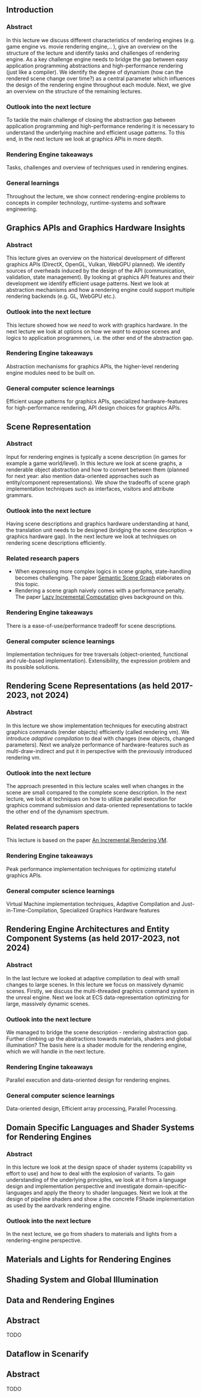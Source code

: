 ## Introduction

### Abstract
In this lecture we discuss different characteristics of rendering engines (e.g. game engine vs. movie rendering engine,.. ), give an overview on the structure of the lecture and identify tasks and challenges of rendering engine.
As a key challenge engine needs to bridge the gap between easy application programming abstractions and high-performance rendering (just like a compiler). 
We identify the degree of dynamism (how can the rendered scene change over time?) as a central parameter which influences the design of the rendering engine throughout each module. 
Next, we give an overview on the structure of the remaining lectures.

### Outlook into the next lecture
To tackle the main challenge of closing the abstraction gap between application programming and high-performance rendering it is necessary to understand the underlying machine and efficient usage patterns. To this end, in the next lecture we look at graphics APIs in more depth.

### Rendering Engine takeaways
Tasks, challenges and overview of techniques used in rendering engines. 

### General learnings 
Throughout the lecture, we show connect rendering-engine problems to concepts in compiler technology, runtime-systems and software engineering.

## Graphics APIs and Graphics Hardware Insights

### Abstract
This lecture gives an overview on the historical development of different graphics APIs (DirectX, OpenGL, Vulkan, WebGPU planned). We identify sources of overheads induced by the design of the API (communication, validation, state management). By looking at graphics API features and their development we identify efficient usage patterns.
Next we look at abstraction mechanisms and how a rendering engine could support multiple rendering backends (e.g. GL, WebGPU etc.).

### Outlook into the next lecture
This lecture showed how we *need* to work with graphics hardware. In the next lecture we look at options on how we *want* to expose scenes and logics to application programmers, i.e. the other end of the abstraction gap.

### Rendering Engine takeaways 
Abstraction mechanisms for graphics APIs, the higher-level rendering engine modules need to be built on.

### General computer science learnings 
Efficient usage patterns for graphics APIs, specialized hardware-features for high-performance rendering, API design choices for graphics APIs.

## Scene Representation

### Abstract 
Input for rendering engines is typically a scene description (in games for example a game world/level). In this lecture we look at scene graphs, a renderable object abstraction and how to convert between them (planned for next year: also mention data-oriented approaches such as entity/component representations).
We show the tradeoffs of scene graph implementation techniques such as interfaces, visitors and attribute grammars.

### Outlook into the next lecture
Having scene descriptions and graphics hardware understanding at hand, the translation unit needs to be designed (bridging the scene description -> graphics hardware gap). In the next lecture we look at techniques on rendering scene descriptions efficiently. 

### Related research papers
- When expressing more complex logics in scene graphs, state-handling becomes challenging. The paper [Semantic Scene Graph](./papers/Paper-Semantic-Scenegraph.pdf) elaborates on this topic. 
- Rendering a scene graph naively comes with a performance penalty. The paper [Lazy Incremental Computation](./papers/Paper-Lazy-Incremental-Computation.pdf) gives background on this.

### Rendering Engine takeaways 
There is a ease-of-use/performance tradeoff for scene descriptions. 

### General computer science learnings 
Implementation techniques for tree traversals (object-oriented, functional and rule-based implementation). Extensibility, the expression problem and its possible solutions.


## Rendering Scene Representations (as held 2017-2023, not 2024)

### Abstract 
In this lecture we show implementation techniques for executing abstract graphics commands (render objects) efficiently (called rendering vm). We introduce *adaptive compilation* to deal with changes (new objects, changed parameters).
Next we analyze performance of hardware-features such as multi-draw-indirect and put it in perspective with the previously introduced rendering vm.

### Outlook into the next lecture
The approach presented in this lecture scales well when changes in the scene are small compared to the complete scene description. In the next lecture, we look at techniques on how to utilize parallel execution for graphics command submission and data-oriented representations to tackle the other end of the dynamism spectrum.

### Related research papers
This lecture is based on the paper [An Incremental Rendering VM](./papers/Paper-An-Incremental-Rendering-VM.pdf).

### Rendering Engine takeaways 
Peak performance implementation techniques for optimizing stateful graphics APIs.

### General computer science learnings 
Virtual Machine implementation techniques, Adaptive Compilation and Just-in-Time-Compilation, Specialized Graphics Hardware features


## Rendering Engine Architectures and Entity Component Systems  (as held 2017-2023, not 2024)

### Abstract 
In the last lecture we looked at adaptive compilation to deal with small changes to large scenes. In this lecture we focus on massively dynamic scenes.
Firstly, we discuss the multi-threaded graphics command system in the unreal engine. 
Next we look at ECS data-representation optimizing for large, massively dynamic scenes.

### Outlook into the next lecture
We managed to bridge the scene description - rendering abstraction gap. Further climbing up the abstractions towards materials, shaders and global illumination? The basis here is a shader module for the rendering engine, which we will handle in the next lecture.

### Rendering Engine takeaways 
Parallel execution and data-oriented design for rendering engines.

### General computer science learnings 
Data-oriented design, Efficient array processing, Parallel Processing.

## Domain Specific Languages and Shader Systems for Rendering Engines

### Abstract 
In this lecture we look at the design space of shader systems (capability vs effort to use) and how to deal with the explosion of variants. 
To gain understanding of the underlying principles, we look at it from a language design and implementation perspective and investigate domain-specific-languages and apply the theory to shader languages.
Next we look at the design of pipeline shaders and show a the concrete FShade implementation as used by the aardvark rendering engine.

### Outlook into the next lecture
In the next lecture, we go from shaders to materials and lights from a rendering-engine perspective.

## Materials and Lights for Rendering Engines

## Shading System and Global Illumination

## Data and Rendering Engines

## Abstract 
TODO

## Dataflow in Scenarify

## Abstract
TODO
